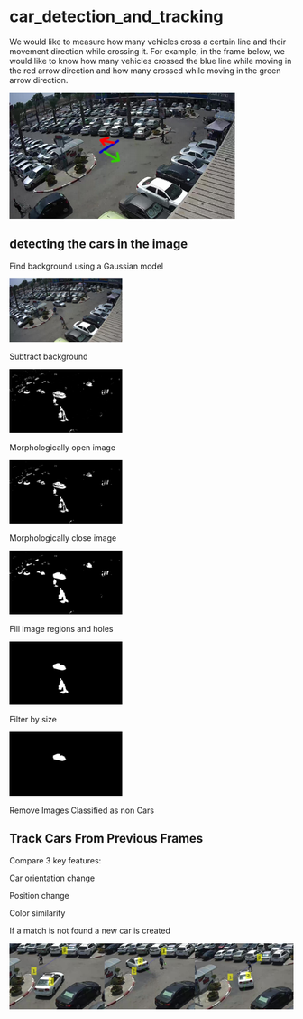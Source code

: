 # car_detection_and_tracking

We would like to measure how many vehicles cross a certain line and their movement direction while
crossing it.
For example, in the frame below, we would like to know how many vehicles crossed the blue line while
moving in the red arrow direction and how many crossed while moving in the green arrow direction.

<img src="images/parking.png" alt="drawing" width="400"/>

## detecting the cars in the image
Find background using a Gaussian model

<img src="images/1.jpg" alt="drawing" width="200"/>

Subtract background

<img src="images/2.jpg" alt="drawing" width="200"/>

Morphologically open image

<img src="images/3.jpg" alt="drawing" width="200"/>

Morphologically close image

<img src="images/4.jpg" alt="drawing" width="200"/>

Fill image regions and holes

<img src="images/5.jpg" alt="drawing" width="200"/>

Filter by size

<img src="images/6.jpg" alt="drawing" width="200"/>

Remove Images Classified as non Cars

## Track Cars From Previous Frames
Compare 3 key features:

Car orientation change
  
Position change
  
Color similarity
  

If a match is not found a new car is created

<img src="images/tracking.png" alt="drawing" width="600"/>



